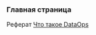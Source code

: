 ### Главная страница
Реферат [Что такое DataOps](https://www.bigdataschool.ru/blog/dataops-devops-4-big-data.html)

